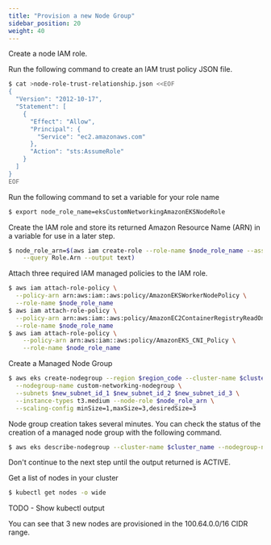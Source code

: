 ```yaml
---
title: "Provision a new Node Group"
sidebar_position: 20
weight: 40
---
```


Create a node IAM role.

Run the following command to create an IAM trust policy JSON file.

```bash expectError=true
$ cat >node-role-trust-relationship.json <<EOF
{
  "Version": "2012-10-17",
  "Statement": [
    {
      "Effect": "Allow",
      "Principal": {
        "Service": "ec2.amazonaws.com"
      },
      "Action": "sts:AssumeRole"
    }
  ]
}
EOF
```

Run the following command to set a variable for your role name

```bash expectError=true
$ export node_role_name=eksCustomNetworkingAmazonEKSNodeRole
```

Create the IAM role and store its returned Amazon Resource Name (ARN) in a variable for use in a later step.

```bash expectError=true
$ node_role_arn=$(aws iam create-role --role-name $node_role_name --assume-role-policy-document file://"node-role-trust-relationship.json" \
    --query Role.Arn --output text)
```

Attach three required IAM managed policies to the IAM role.

```bash expectError=true
$ aws iam attach-role-policy \
  --policy-arn arn:aws:iam::aws:policy/AmazonEKSWorkerNodePolicy \
  --role-name $node_role_name
$ aws iam attach-role-policy \
  --policy-arn arn:aws:iam::aws:policy/AmazonEC2ContainerRegistryReadOnly \
  --role-name $node_role_name
$ aws iam attach-role-policy \
    --policy-arn arn:aws:iam::aws:policy/AmazonEKS_CNI_Policy \
    --role-name $node_role_name
```

Create a Managed Node Group

```bash expectError=true
$ aws eks create-nodegroup --region $region_code --cluster-name $cluster_name \
  --nodegroup-name custom-networking-nodegroup \
  --subnets $new_subnet_id_1 $new_subnet_id_2 $new_subnet_id_3 \
  --instance-types t3.medium --node-role $node_role_arn \
  --scaling-config minSize=1,maxSize=3,desiredSize=3
```

Node group creation takes several minutes. You can check the status of the creation of a managed node group with the following command.

```bash expectError=true
$ aws eks describe-nodegroup --cluster-name $cluster_name --nodegroup-name custom-networking-nodegroup --query nodegroup.status --output text
```

Don't continue to the next step until the output returned is ACTIVE.

Get a list of nodes in your cluster

```bash expectError=true
$ kubectl get nodes -o wide
```

TODO - Show kubectl output

You can see that 3 new nodes are provisioned in the 100.64.0.0/16 CIDR range.



